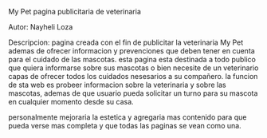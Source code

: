 My Pet
pagina publicitaria de veterinaria

Autor: Nayheli Loza

Descripcion:
pagina creada con el fin de publicitar la veterinaria My Pet ademas de ofrecer informacion y prevenciones que deben tener en cuenta para el cuidado de las mascotas.
esta pagina esta destinada a todo publico que quiera informarse sobre sus mascotas o bien necesite de un veterinario capas de ofrecer todos los cuidados nesesarios a su compañero.
la funcion de sta web es probeer informacion sobre la veterinaria y sobre las mascotas, ademas de que usuario pueda solicitar un turno para su mascota en cualquier momento desde su casa.

personalmente mejoraria la estetica y agregaria mas contenido para que pueda verse mas completa y que todas las paginas se vean como una.

